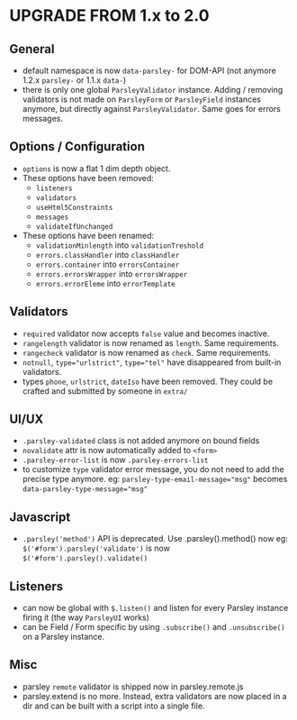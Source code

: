 <h1>UPGRADE FROM 1.x to 2.0</h1>

<h2>General</h2>

<ul>
<li>default namespace is now <code>data-parsley-</code> for DOM-API
(not anymore 1.2.x <code>parsley-</code> or 1.1.x <code>data-</code>)</li>
<li>there is only one global <code>ParsleyValidator</code> instance. Adding / removing
validators is not made on <code>ParsleyForm</code> or <code>ParsleyField</code> instances anymore,
but directly against <code>ParsleyValidator</code>. Same goes for errors messages.</li>
</ul>

<h2>Options / Configuration</h2>

<ul>
<li><code>options</code> is now a flat 1 dim depth object.</li>
<li>These options have been removed:

<ul>
<li><code>listeners</code></li>
<li><code>validators</code></li>
<li><code>useHtml5Constraints</code></li>
<li><code>messages</code></li>
<li><code>validateIfUnchanged</code></li>
</ul></li>
<li>These options have been renamed:

<ul>
<li><code>validationMinlength</code> into <code>validationTreshold</code></li>
<li><code>errors.classHandler</code> into <code>classHandler</code></li>
<li><code>errors.container</code> into <code>errorsContainer</code></li>
<li><code>errors.errorsWrapper</code> into <code>errorsWrapper</code></li>
<li><code>errors.errorEleme</code> into <code>errorTemplate</code></li>
</ul></li>
</ul>

<h2>Validators</h2>

<ul>
<li><code>required</code> validator now accepts <code>false</code> value and becomes inactive.</li>
<li><code>rangelength</code> validator is now renamed as <code>length</code>. Same requirements.</li>
<li><code>rangecheck</code> validator is now renamed as <code>check</code>. Same requirements.</li>
<li><code>notnull</code>, <code>type="urlstrict"</code>, <code>type="tel"</code> have disappeared from built-in
validators.</li>
<li>types <code>phone</code>, <code>urlstrict</code>, <code>dateIso</code> have been removed. They could be
crafted and submitted by someone in <code>extra/</code></li>
</ul>

<h2>UI/UX</h2>

<ul>
<li><code>.parsley-validated</code> class is not added anymore on bound fields</li>
<li><code>novalidate</code> attr is now automatically added to <code>&lt;form&gt;</code></li>
<li><code>.parsley-error-list</code> is now <code>.parsley-errors-list</code></li>
<li>to customize <code>type</code> validator error message, you do not need to add
the precise type anymore.
eg: <code>parsley-type-email-message="msg"</code> becomes
<code>data-parsley-type-message="msg"</code></li>
</ul>

<h2>Javascript</h2>

<ul>
<li><code>.parsley('method')</code> API is deprecated. Use .parsley().method() now
eg: <code>$('#form').parsley('validate')</code> is now <code>$('#form').parsley().validate()</code></li>
</ul>

<h2>Listeners</h2>

<ul>
<li>can now be global with <code>$.listen()</code> and listen for every Parsley instance
firing it (the way <code>ParsleyUI</code> works)</li>
<li>can be Field / Form specific by using <code>.subscribe()</code> and <code>.unsubscribe()</code>
on a Parsley instance.</li>
</ul>

<h2>Misc</h2>

<ul>
<li>parsley <code>remote</code> validator is shipped now in parsley.remote.js</li>
<li>parsley.extend is no more. Instead, extra validators are now placed in a
dir and can be built with a script into a single file.</li>
</ul>
